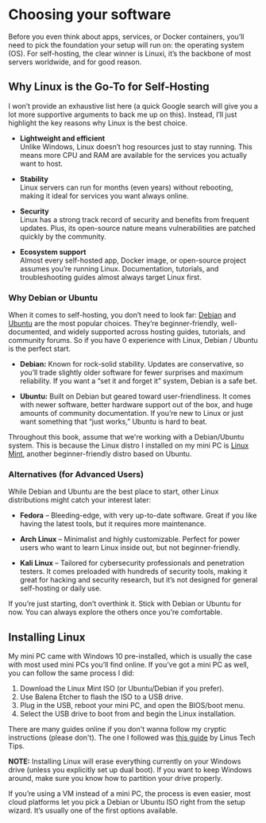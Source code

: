 # Choosing your software

Before you even think about apps, services, or Docker containers, you’ll need to pick the foundation your setup will run on: the operating system (OS). For self-hosting, the clear winner is Linuxi, it’s the backbone of most servers worldwide, and for good reason.

## Why Linux is the Go-To for Self-Hosting
I won’t provide an exhaustive list here (a quick Google search will give you a lot more supportive arguments to back me up on this). Instead, I’ll just highlight the key reasons why Linux is the best choice. 
- **Lightweight and efficient**  
    Unlike Windows, Linux doesn’t hog resources just to stay running. This means more CPU and RAM are available for the services you actually want to host.

- **Stability**  
    Linux servers can run for months (even years) without rebooting, making it ideal for services you want always online.

- **Security**  
    Linux has a strong track record of security and benefits from frequent updates. Plus, its open-source nature means vulnerabilities are patched quickly by the community.

- **Ecosystem support**  
    Almost every self-hosted app, Docker image, or open-source project assumes you’re running Linux. Documentation, tutorials, and troubleshooting guides almost always target Linux first.

### Why Debian or Ubuntu
When it comes to self-hosting, you don’t need to look far: [Debian](https://www.debian.org/) and [Ubuntu](https://ubuntu.com/) are the most popular choices. They’re beginner-friendly, well-documented, and widely supported across hosting guides, tutorials, and community forums. So if you have 0 experience with Linux, Debian / Ubuntu is the perfect start.

- **Debian:** Known for rock-solid stability. Updates are conservative, so you’ll trade slightly older software for fewer surprises and maximum reliability. If you want a “set it and forget it” system, Debian is a safe bet.

- **Ubuntu:** Built on Debian but geared toward user-friendliness. It comes with newer software, better hardware support out of the box, and huge amounts of community documentation. If you’re new to Linux or just want something that “just works,” Ubuntu is hard to beat.

Throughout this book, assume that we're working with a Debian/Ubuntu system. This is because the Linux distro I installed on my mini PC is [Linux Mint](https://linuxmint.com/), another beginner-friendly distro based on Ubuntu.

### Alternatives (for Advanced Users)

While Debian and Ubuntu are the best place to start, other Linux distributions might catch your interest later:

- **Fedora** – Bleeding-edge, with very up-to-date software. Great if you like having the latest tools, but it requires more maintenance.

- **Arch Linux** – Minimalist and highly customizable. Perfect for power users who want to learn Linux inside out, but not beginner-friendly.

- **Kali Linux** – Tailored for cybersecurity professionals and penetration testers. It comes preloaded with hundreds of security tools, making it great for hacking and security research, but it’s not designed for general self-hosting or daily use.

If you’re just starting, don’t overthink it. Stick with Debian or Ubuntu for now. You can always explore the others once you’re comfortable.

## Installing Linux
My mini PC came with Windows 10 pre-installed, which is usually the case with most used mini PCs you’ll find online. If you’ve got a mini PC as well, you can follow the same process I did:
1. Download the Linux Mint ISO (or Ubuntu/Debian if you prefer).
2. Use Balena Etcher to flash the ISO to a USB drive.
3. Plug in the USB, reboot your mini PC, and open the BIOS/boot menu.
4. Select the USB drive to boot from and begin the Linux installation.

There are many guides online if you don't wanna follow my cryptic instructions (please don't). The one I followed was [this guide](https://www.youtube.com/watch?v=_Ua-d9OeUOg) by Linus Tech Tips.

**NOTE:** Installing Linux will erase everything currently on your Windows drive (unless you explicitly set up dual boot). If you want to keep Windows around, make sure you know how to partition your drive properly.

If you’re using a VM instead of a mini PC, the process is even easier, most cloud platforms let you pick a Debian or Ubuntu ISO right from the setup wizard. It’s usually one of the first options available.